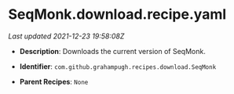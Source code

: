 # SeqMonk.download.recipe.yaml

_Last updated 2021-12-23 19:58:08Z_

- **Description**: Downloads the current version of SeqMonk.

- **Identifier**: `com.github.grahampugh.recipes.download.SeqMonk`

- **Parent Recipes**: `None`